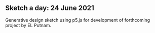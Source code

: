 ## Sketch a day: 24 June 2021

Generative design sketch using p5.js for development of forthcoming project by EL Putnam.